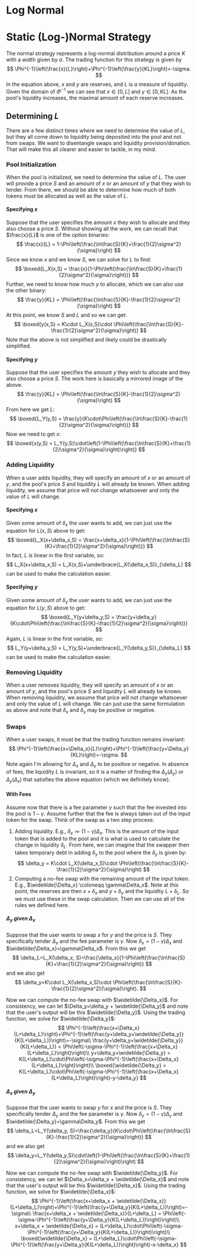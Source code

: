 # Log Normal
# Static (Log-)Normal Strategy

The normal strategy represents a log-normal distribution around a price $K$ with a width given by $\sigma$.
The trading function for this strategy is given by
$$
\Phi^{-1}\left(\frac{x}{L}\right)+\Phi^{-1}\left(\frac{y}{KL}\right)=-\sigma.
$$
In the equation above, $x$ and $y$ are reserves, and $L$ is *a* measure of liquidity.
Given the domain of $\Phi^{-1}$ we can see that $x\in[0,L]$ and $y\in[0,KL]$.
As the pool's liquidity increases, the maximal amount of each reserve increases.

## Determining $L$

There are a few distinct times where we need to determine the value of $L$, but they all come down to liquidity being deposited into the pool and not from swaps.
We want to disentangle swaps and liquidity provision/donation.
That will make this all clearer and easier to tackle, in my mind.

### Pool Initialization

When the pool is initialized, we need to determine the value of $L$.
The user will provide a price $S$ and an amount of $x$ or an amount of $y$ that they wish to tender. 
From there, we should be able to determine how much of both tokens must be allocated as well as the value of $L$.

#### Specifying $x$

Suppose that the user specifies the amount $x$ they wish to allocate and they also choose a price $S$.
Without showing all the work, we can recall that $\frac{x}{L}$ is one of the option binaries:
$$
\frac{x}{L} = 1-\Phi\left(\frac{\ln\frac{S}{K}+\frac{1}{2}\sigma^2}{\sigma}\right)
$$
Since we know $x$ and we know $S$, we can solve for $L$ to find:
$$
\boxed{L_X(x,S) = \frac{x}{1-\Phi\left(\frac{\ln\frac{S}{K}+\frac{1}{2}\sigma^2}{\sigma}\right)}}
$$
Further, we need to know how much $y$ to allocate, which we can also use the other binary:
$$
\frac{y}{KL} = \Phi\left(\frac{\ln\frac{S}{K}-\frac{1}{2}\sigma^2}{\sigma}\right)
$$
At this point, we know $S$ and $L$ and so we can get:
$$
\boxed{y(x,S) = K\cdot L_X(x,S)\cdot \Phi\left(\frac{\ln\frac{S}{K}-\frac{1}{2}\sigma^2}{\sigma}\right)}
$$
Note that the above is not simplified and likely could be drastically simplified.

#### Specifying $y$

Suppose that the user specifies the amount $y$ they wish to allocate and they also choose a price $S$.
The work here is basically a mirrored image of the above.
$$
\frac{y}{KL} = \Phi\left(\frac{\ln\frac{S}{K}-\frac{1}{2}\sigma^2}{\sigma}\right)
$$
From here we get $L$:
$$
\boxed{L_Y(y,S) = \frac{y}{K\cdot\Phi\left(\frac{\ln\frac{S}{K}-\frac{1}{2}\sigma^2}{\sigma}\right)}}
$$
Now we need to get $x$:
$$
\boxed{x(y,S) = L_Y(y,S)\cdot\left(1-\Phi\left(\frac{\ln\frac{S}{K}+\frac{1}{2}\sigma^2}{\sigma}\right)\right)}
$$

### Adding Liquidity

When a user adds liquidity, they will specify an amount of $x$ or an amount of $y$, and the pool's price $S$ and liquidity $L$ will already be known. 
When adding liquidity, we assume that price will not change whatsoever and only the value of $L$ will change.

#### Specifying $x$
Given some amount of $\delta_x$ the user wants to add, we can just use the equation for $L(x,S)$ above to get:
$$
\boxed{L_X(x+\delta_x,S) = \frac{x+\delta_x}{1-\Phi\left(\frac{\ln\frac{S}{K}+\frac{1}{2}\sigma^2}{\sigma}\right)}}
$$
In fact, $L$ is linear in the first variable, so:
$$
L_X(x+\delta_x,S) = L_X(x,S)+\underbrace{L_X(\delta_x,S)}_{\delta_L}
$$
can be used to make the calculation easier.

#### Specifying $y$
Given some amount of $\delta_y$ the user wants to add, we can just use the equation for $L(y,S)$ above to get:
$$
\boxed{L_Y(y+\delta_y,S) = \frac{y+\delta_y}{K\cdot\Phi\left(\frac{\ln\frac{S}{K}-\frac{1}{2}\sigma^2}{\sigma}\right)}}
$$
Again, $L$ is linear in the first variable, so:
$$
L_Y(y+\delta_y,S) = L_Y(y,S)+\underbrace{L_Y(\delta_y,S)}_{\delta_L}
$$
can be used to make the calculation easier.

### Removing Liquidity

When a user removes liquidity, they will specify an amount of $x$ or an amount of $y$, and the pool's price $S$ and liquidity $L$ will already be known. 
When removing liquidity, we assume that price will not change whatsoever and only the value of $L$ will change.
We can just use the same formulation as above and note that $\delta_x$ and $\delta_y$ may be positive or negative.

### Swaps

When a user swaps, it must be that the trading function remains invariant:
$$
\Phi^{-1}\left(\frac{x+\Delta_x}{L}\right)+\Phi^{-1}\left(\frac{y+\Delta_y}{KL}\right)=-\sigma.
$$
Note again I'm allowing for $\Delta_x$ and $\Delta_y$ to be positive or negative.
In absence of fees, the liquidity $L$ is invariant, so it is a matter of finding the $\Delta_x(\Delta_y)$ or $\Delta_y(\Delta_x)$ that satisfies the above equation (which we definitely know).

#### With Fees
Assume now that there is a fee parameter $\gamma$ such that the fee invested into the pool is $1-\gamma$. 
Assume further that the fee is always taken out of the input token for the swap.
Think of the swap as a two step process:

1. Adding liquidity. E.g., $\delta_x \coloneqq (1-\gamma)\Delta_x$. 
This is the amount of the input token that is added to the pool and it is what is used to calculate the change in liquidity $\delta_L$.
From here, we can imagine that the swapper then takes temporary debt in adding $\delta_y$ to the pool where the $\delta_y$ is given by:
$$
\delta_y = K\cdot L_X(\delta_x,S)\cdot \Phi\left(\frac{\ln\frac{S}{K}-\frac{1}{2}\sigma^2}{\sigma}\right)
$$
2. Computing a no-fee swap with the remaining amount of the input token. E.g., $\widetilde{\Delta_x} \coloneqq \gamma\Delta_x$.
Note at this point, the reserves are then $x+\delta_x$ and $y+\delta_y$ and the liquidity $L+\delta_L$. 
So we must use these in the swap calculation.
Then we can use all of the rules we defined here.

##### $\Delta_y$ given $\Delta_x$
Suppose that the user wants to swap $x$ for $y$ and the price is $S$.
They specifically tender $\Delta_x$ and the fee parameter is $\gamma$.
Now $\delta_x=(1-\gamma)\Delta_x$ and $\widetilde{\Delta_x}=\gamma\Delta_x$.
From this we get 
$$
\delta_L=L_X(\delta_x, S)=\frac{\delta_x}{1-\Phi\left(\frac{\ln\frac{S}{K}+\frac{1}{2}\sigma^2}{\sigma}\right)}
$$
and we also get 
$$
\delta_y=K\cdot L_X(\delta_x,S)\cdot \Phi\left(\frac{\ln\frac{S}{K}-\frac{1}{2}\sigma^2}{\sigma}\right).
$$

Now we can compute the no-fee swap with $\widetilde{\Delta_x}$. 
For consistency, we can let $\Delta_y=\delta_y + \widetilde{\Delta_y}$ and note that the user's output will be this $\widetilde{\Delta_y}$.
Using the trading function, we solve for $\widetilde{\Delta_y}$:
$$
\Phi^{-1}\left(\frac{x+\Delta_x}{L+\delta_L}\right)+\Phi^{-1}\left(\frac{y+\delta_y+\widetilde{\Delta_y}}{K(L+\delta_L)}\right)=-\sigma\\
\frac{y+\delta_y+\widetilde{\Delta_y}}{K(L+\delta_L)} = \Phi\left(-\sigma-\Phi^{-1}\left(\frac{x+\Delta_x}{L+\delta_L}\right)\right)\\
y+\delta_y+\widetilde{\Delta_y} = K(L+\delta_L)\cdot\Phi\left(-\sigma-\Phi^{-1}\left(\frac{x+\Delta_x}{L+\delta_L}\right)\right)\\
\boxed{\widetilde{\Delta_y} = K(L+\delta_L)\cdot\Phi\left(-\sigma-\Phi^{-1}\left(\frac{x+\Delta_x}{L+\delta_L}\right)\right)-y-\delta_y}
$$

##### $\Delta_x$ given $\Delta_y$
Suppose that the user wants to swap $y$ for $x$ and the price is $S$.
They specifically tender $\Delta_y$ and the fee parameter is $\gamma$.
Now $\delta_y=(1-\gamma)\Delta_y$ and $\widetilde{\Delta_y}=\gamma\Delta_y$.
From this we get 
$$
\delta_L=L_Y(\delta_y, S)=\frac{\delta_y}{K\cdot\Phi\left(\frac{\ln\frac{S}{K}-\frac{1}{2}\sigma^2}{\sigma}\right)}
$$
and we also get 
$$
\delta_y=L_Y(\delta_y,S)\cdot\left(1-\Phi\left(\frac{\ln\frac{S}{K}+\frac{1}{2}\sigma^2}{\sigma}\right)\right)
$$

Now we can compute the no-fee swap with $\widetilde{\Delta_y}$. 
For consistency, we can let $\Delta_x=\delta_x + \widetilde{\Delta_x}$ and note that the user's output will be this $\widetilde{\Delta_x}$.
Using the trading function, we solve for $\widetilde{\Delta_x}$:
$$
\Phi^{-1}\left(\frac{x+\delta_x + \widetilde{\Delta_x}}{L+\delta_L}\right)+\Phi^{-1}\left(\frac{y+\Delta_y}{K(L+\delta_L)}\right)=-\sigma\\
\frac{x+\delta_x + \widetilde{\Delta_x}}{L+\delta_L} = \Phi\left(-\sigma-\Phi^{-1}\left(\frac{y+\Delta_y}{K(L+\delta_L)}\right)\right)\\
x+\delta_x + \widetilde{\Delta_x} = (L+\delta_L)\cdot\Phi\left(-\sigma-\Phi^{-1}\left(\frac{y+\Delta_y}{K(L+\delta_L)}\right)\right)\\
\boxed{\widetilde{\Delta_x} = (L+\delta_L)\cdot\Phi\left(-\sigma-\Phi^{-1}\left(\frac{y+\Delta_y}{K(L+\delta_L)}\right)\right)-x-\delta_x}
$$